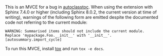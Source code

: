 This is an MVCE for a bug in
[autoclasstoc](https://github.com/kalekundert/autoclasstoc/issues).  When using
the extension with Sphinx 7.4.0 or higher (including Sphinx 8.0.2, the current
version at time of writing), warnings of the following form are emitted despite
the documented code not referring to the current module:

```
WARNING: Summarised items should not include the current module. Replace 'mypackage.Foo.__init__' with '__init__'. [autosummary.import_cycle]
```

To run this MVCE, install [tox](http://tox.readthedocs.org) and run `tox -e
docs`.
